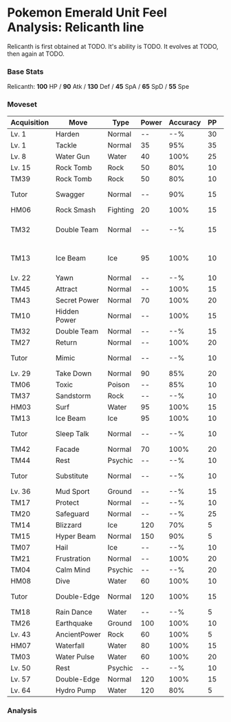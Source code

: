 # Pokemon Emerald Unit Feel Analysis: Relicanth line

Relicanth is first obtained at TODO. It's ability is TODO. It evolves at TODO, then again at TODO.

### Base Stats

Relicanth: **100** HP / **90** Atk / **130** Def / **45** SpA / **65** SpD / **55** Spe

### Moveset

|Acquisition|Move        |Type    |Power|Accuracy|PP |Notes                    |
|---        |---         |---     |---  |---     |---|---                      |
|Lv. 1      |Harden      |Normal  |--   |--%     |30 |                         |
|Lv. 1      |Tackle      |Normal  |35   |95%     |35 |                         |
|Lv. 8      |Water Gun   |Water   |40   |100%    |25 |                         |
|Lv. 15     |Rock Tomb   |Rock    |50   |80%     |10 |                         |
|TM39       |Rock Tomb   |Rock    |50   |80%     |10 |                         |
|Tutor      |Swagger     |Normal  |--   |90%     |15 |Emerald only             |
|HM06       |Rock Smash  |Fighting|20   |100%    |15 |                         |
|TM32       |Double Team |Normal  |--   |--%     |15 |Buy at Game Corner       |
|TM13       |Ice Beam    |Ice     |95   |100%    |10 |Buy at Game Corner       |
|Lv. 22     |Yawn        |Normal  |--   |--%     |10 |                         |
|TM45       |Attract     |Normal  |--   |100%    |15 |                         |
|TM43       |Secret Power|Normal  |70   |100%    |20 |                         |
|TM10       |Hidden Power|Normal  |--   |100%    |15 |                         |
|TM32       |Double Team |Normal  |--   |--%     |15 |                         |
|TM27       |Return      |Normal  |--   |100%    |20 |                         |
|Tutor      |Mimic       |Normal  |--   |--%     |10 |Emerald only             |
|Lv. 29     |Take Down   |Normal  |90   |85%     |20 |                         |
|TM06       |Toxic       |Poison  |--   |85%     |10 |                         |
|TM37       |Sandstorm   |Rock    |--   |--%     |10 |                         |
|HM03       |Surf        |Water   |95   |100%    |15 |                         |
|TM13       |Ice Beam    |Ice     |95   |100%    |10 |                         |
|Tutor      |Sleep Talk  |Normal  |--   |--%     |10 |Emerald only             |
|TM42       |Facade      |Normal  |70   |100%    |20 |                         |
|TM44       |Rest        |Psychic |--   |--%     |10 |                         |
|Tutor      |Substitute  |Normal  |--   |--%     |10 |Emerald only             |
|Lv. 36     |Mud Sport   |Ground  |--   |--%     |15 |                         |
|TM17       |Protect     |Normal  |--   |--%     |10 |                         |
|TM20       |Safeguard   |Normal  |--   |--%     |25 |                         |
|TM14       |Blizzard    |Ice     |120  |70%     |5  |                         |
|TM15       |Hyper Beam  |Normal  |150  |90%     |5  |                         |
|TM07       |Hail        |Ice     |--   |--%     |10 |                         |
|TM21       |Frustration |Normal  |--   |100%    |20 |                         |
|TM04       |Calm Mind   |Psychic |--   |--%     |20 |                         |
|HM08       |Dive        |Water   |60   |100%    |10 |                         |
|Tutor      |Double-Edge |Normal  |120  |100%    |15 |Emerald only             |
|TM18       |Rain Dance  |Water   |--   |--%     |5  |                         |
|TM26       |Earthquake  |Ground  |100  |100%    |10 |                         |
|Lv. 43     |AncientPower|Rock    |60   |100%    |5  |                         |
|HM07       |Waterfall   |Water   |80   |100%    |15 |                         |
|TM03       |Water Pulse |Water   |60   |100%    |20 |                         |
|Lv. 50     |Rest        |Psychic |--   |--%     |10 |                         |
|Lv. 57     |Double-Edge |Normal  |120  |100%    |15 |                         |
|Lv. 64     |Hydro Pump  |Water   |120  |80%     |5  |                         |

### Analysis